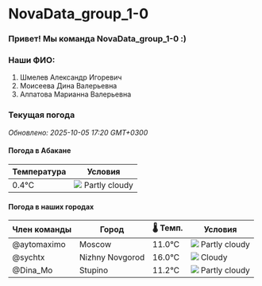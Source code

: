 # NovaData_group_1-0
### Привет! Мы команда NovaData_group_1-0 :)

### Наши ФИО:
1. Шмелев Александр Игоревич
2. Моисеева Дина Валерьевна
3. Алпатова Марианна Валерьевна

### Текущая погода
<!-- WEATHER:START -->
_Обновлено: 2025-10-05 17:20 GMT+0300_

#### Погода в Абакане

| Температура | Условия |
|-------------|----------|
| 0.4°C     | ![](https://cdn.weatherapi.com/weather/64x64/night/116.png) Partly cloudy |

#### Погода в наших городах

| Член команды  | Город               | 🌡️ Темп.  | Условия          |
|---------------|---------------------|-----------|--------------------|
| @aytomaximo    | Moscow              |   11.0°C | ![](https://cdn.weatherapi.com/weather/64x64/day/116.png) Partly cloudy |
| @sychtx        | Nizhny Novgorod     |   16.0°C | ![](https://cdn.weatherapi.com/weather/64x64/day/119.png) Cloudy       |
| @Dina_Mo       | Stupino             |   11.2°C | ![](https://cdn.weatherapi.com/weather/64x64/day/116.png) Partly cloudy |

<!-- WEATHER:END -->
